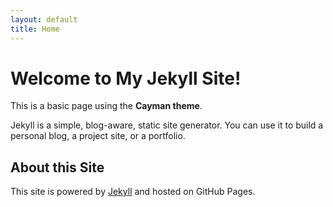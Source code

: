 ```yaml
---
layout: default
title: Home
---
```


# Welcome to My Jekyll Site!

This is a basic page using the **Cayman theme**.

Jekyll is a simple, blog-aware, static site generator. You can use it to build a personal blog, a project site, or a portfolio.

## About this Site

This site is powered by [Jekyll](https://jekyllrb.com) and hosted on GitHub Pages.

